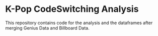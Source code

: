 # K-Pop CodeSwitching Analysis

This repository contains code for the analysis and the dataframes after merging Genius Data and Billboard Data.
